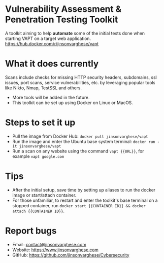 # Vulnerability Assessment & Penetration Testing Toolkit

A toolkit aiming to help **automate** some of the initial tests done when starting VAPT on a target web application.
https://hub.docker.com/r/jinsonvarghese/vapt

# What it does currently

Scans include checks for missing HTTP security headers, subdomains, ssl issues, port scans, service vulnerabilities, etc. by leveraging popular tools like Nikto, Nmap, TestSSL and others. 

+ More tools will be added in the future.
+ This toolkit can be set up using Docker on Linux or MacOS.

# Steps to set it up

+ Pull the image from Docker Hub: `docker pull jinsonvarghese/vapt`
+ Run the image and enter the Ubuntu base system terminal: `docker run -it jinsonvarghese/vapt`
+ Run a scan on any website using the command `vapt {{URL}}`, for example `vapt google.com`

# Tips

+ After the initial setup, save time by setting up aliases to run the docker image or start/attach container.
+ For those unfamiliar, to restart and enter the toolkit's base terminal on a stopped container, run `docker start {{CONTAINER ID}} && docker attach {{CONTAINER ID}}`.

# Report bugs

+ Email: contact@jinsonvarghese.com
+ Website: https://www.jinsonvarghese.com
+ GitHub: https://github.com/jinsonvarghese/Cybersecurity
